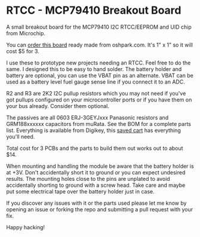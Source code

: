 # RTCC - MCP79410 Breakout Board

A small breakout board for the MCP79410 I2C RTCC/EEPROM and UID chip from Microchip.

You can [order this board](https://oshpark.com/shared_projects/WmGSs4wK) ready made
from oshpark.com. It's 1" x 1" so it will cost $5 for 3.

I use these to prototype new projects needing an RTCC. Feel free to do the same.
I designed this to be easy to hand solder. The battery holder and battery are
optional, you can use the VBAT pin as an alternate. VBAT can be used as a
battery level fuel gauge sense line if you connect it to an ADC.

R2 and R3 are 2K2 I2C pullup resistors which you may not need if you've got
pullups configured on your microcontroller ports or if you have them on your
bus already. Consider them optional.

The passives are all 0603 ERJ-3GEYJxxx Panasonic resistors and GRM188xxxxxx
capacitors from muRata. See the BOM for a complete parts list. Everything is
available from Digikey, this [saved cart](http://www.digikey.ca/short/3wd48v)
has everything you'll need.

Total cost for 3 PCBs and the parts to build them out works out to about $14.

When mounting and handling the module be aware that the battery holder is at +3V.
Don't accidentally short it to ground or you can expect undesired results. The
mounting holes close to the pins are unplated to avoid accidentally shorting to
ground with a screw head. Take care and maybe put some electrical tape over the
battery holder just in case.

If you discover any issues with it or the parts used please let me know by opening
an issue or forking the repo and submitting a pull request with your fix.

Happy hacking!
